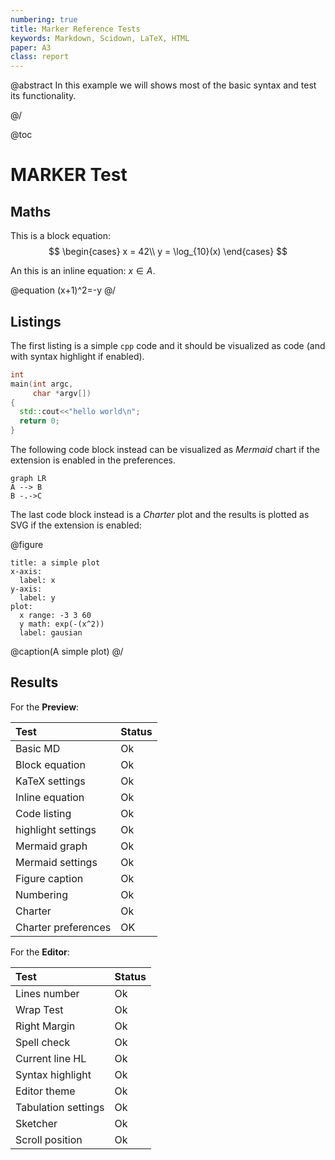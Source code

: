 ```yaml
---
numbering: true
title: Marker Reference Tests
keywords: Markdown, Scidown, LaTeX, HTML
paper: A3
class: report
---
```


@abstract
In this example we will shows most of the basic syntax and test its functionality. 

@/

@toc

# MARKER Test

## Maths

This is a block equation:
$$
\begin{cases}
x = 42\\
y = \log_{10}(x)
\end{cases}
$$

An this is an inline equation: $x\in A$.

@equation
(x+1)^2=-y
@/

## Listings

The first listing is a simple ```cpp``` code and it should be visualized as code (and with syntax highlight if enabled).

```cpp
int 
main(int argc, 
     char *argv[])
{
  std::cout<<"hello world\n";
  return 0;
}
```

The following code block instead can be visualized as _Mermaid_ chart if the extension is enabled in the preferences.

```mermaid
graph LR
A --> B
B -.->C
```

The last code block instead is a _Charter_ plot and the results is plotted as SVG if the extension is enabled:

@figure
```charter
title: a simple plot
x-axis:
  label: x
y-axis:
  label: y
plot:
  x range: -3 3 60
  y math: exp(-(x^2))
  label: gausian
```
@caption(A simple plot)
@/

## Results

For the **Preview**:

| Test               | Status |
| :----------------- | :----- |
| Basic MD           | Ok     |
| Block equation     | Ok     |
| KaTeX settings     | Ok     |
| Inline equation    | Ok     |
| Code listing       | Ok     |
| highlight settings | Ok     |
| Mermaid graph      | Ok     |
| Mermaid settings   | Ok     |
| Figure caption     | Ok     |
| Numbering          | Ok     |
| Charter            | Ok     |
| Charter preferences| OK     | 


For the **Editor**:


| Test               | Status |
| :----------------- | :----- |
| Lines number       | Ok     |
| Wrap Test          | Ok     |
| Right Margin       | Ok     |
| Spell check        | Ok     |
| Current line HL    | Ok     |
| Syntax highlight   | Ok     |
| Editor theme       | Ok     |
| Tabulation settings| Ok     |
| Sketcher           | Ok     |
| Scroll position    | Ok     |


